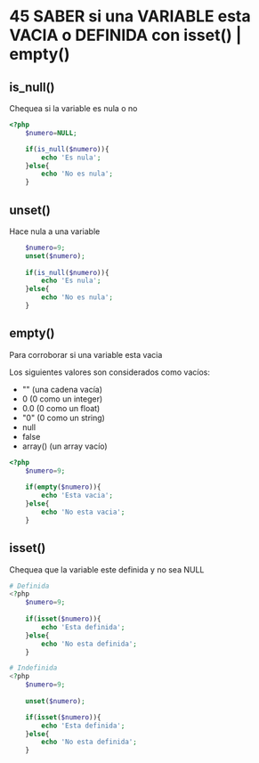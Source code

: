 # 45 SABER si una VARIABLE esta VACIA o DEFINIDA con isset() | empty()

## is_null()
Chequea si la variable es nula o no

```php
<?php
    $numero=NULL;

    if(is_null($numero)){
        echo 'Es nula';
    }else{
        echo 'No es nula';
    }
```

## unset()
Hace nula a una variable

```php
    $numero=9;
    unset($numero);
    
    if(is_null($numero)){
        echo 'Es nula';
    }else{
        echo 'No es nula';
    }
```

## empty()
Para corroborar si una variable esta vacia

Los siguientes valores son considerados como vacíos:

- "" (una cadena vacía)
- 0 (0 como un integer)
- 0.0 (0 como un float)
- "0" (0 como un string)
- null
- false
- array() (un array vacío)

```php
<?php
    $numero=9;
    
    if(empty($numero)){
        echo 'Esta vacia';
    }else{
        echo 'No esta vacia';
    }
```

## isset()
Chequea que la variable este definida y no sea NULL
```php
# Definida
<?php
    $numero=9;
    
    if(isset($numero)){
        echo 'Esta definida';
    }else{
        echo 'No esta definida';
    }
```

```php
# Indefinida
<?php
    $numero=9;
    
    unset($numero);

    if(isset($numero)){
        echo 'Esta definida';
    }else{
        echo 'No esta definida';
    }
```


